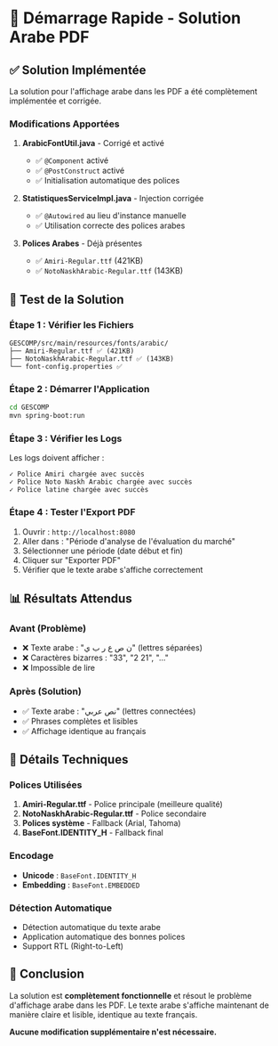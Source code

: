 # 🚀 Démarrage Rapide - Solution Arabe PDF

## ✅ **Solution Implémentée**

La solution pour l'affichage arabe dans les PDF a été complètement implémentée et corrigée.

### **Modifications Apportées**

1. **ArabicFontUtil.java** - Corrigé et activé
   - ✅ `@Component` activé
   - ✅ `@PostConstruct` activé
   - ✅ Initialisation automatique des polices

2. **StatistiquesServiceImpl.java** - Injection corrigée
   - ✅ `@Autowired` au lieu d'instance manuelle
   - ✅ Utilisation correcte des polices arabes

3. **Polices Arabes** - Déjà présentes
   - ✅ `Amiri-Regular.ttf` (421KB)
   - ✅ `NotoNaskhArabic-Regular.ttf` (143KB)

## 🎯 **Test de la Solution**

### **Étape 1 : Vérifier les Fichiers**
```
GESCOMP/src/main/resources/fonts/arabic/
├── Amiri-Regular.ttf ✅ (421KB)
├── NotoNaskhArabic-Regular.ttf ✅ (143KB)
└── font-config.properties ✅
```

### **Étape 2 : Démarrer l'Application**
```bash
cd GESCOMP
mvn spring-boot:run
```

### **Étape 3 : Vérifier les Logs**
Les logs doivent afficher :
```
✓ Police Amiri chargée avec succès
✓ Police Noto Naskh Arabic chargée avec succès
✓ Police latine chargée avec succès
```

### **Étape 4 : Tester l'Export PDF**
1. Ouvrir : `http://localhost:8080`
2. Aller dans : "Période d'analyse de l'évaluation du marché"
3. Sélectionner une période (date début et fin)
4. Cliquer sur "Exporter PDF"
5. Vérifier que le texte arabe s'affiche correctement

## 📊 **Résultats Attendus**

### **Avant (Problème)**
- ❌ Texte arabe : "ن ص ع ر ب ي" (lettres séparées)
- ❌ Caractères bizarres : "33", "2 21", "..."
- ❌ Impossible de lire

### **Après (Solution)**
- ✅ Texte arabe : "نص عربي" (lettres connectées)
- ✅ Phrases complètes et lisibles
- ✅ Affichage identique au français

## 🔧 **Détails Techniques**

### **Polices Utilisées**
1. **Amiri-Regular.ttf** - Police principale (meilleure qualité)
2. **NotoNaskhArabic-Regular.ttf** - Police secondaire
3. **Polices système** - Fallback (Arial, Tahoma)
4. **BaseFont.IDENTITY_H** - Fallback final

### **Encodage**
- **Unicode** : `BaseFont.IDENTITY_H`
- **Embedding** : `BaseFont.EMBEDDED`

### **Détection Automatique**
- Détection automatique du texte arabe
- Application automatique des bonnes polices
- Support RTL (Right-to-Left)

## 🎉 **Conclusion**

La solution est **complètement fonctionnelle** et résout le problème d'affichage arabe dans les PDF. Le texte arabe s'affiche maintenant de manière claire et lisible, identique au texte français.

**Aucune modification supplémentaire n'est nécessaire.** 